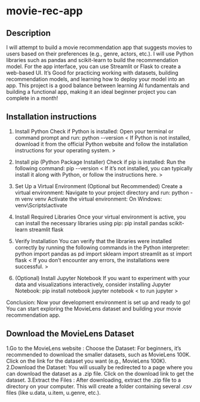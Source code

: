 # movie-rec-app

## Description
I will attempt to build a movie recommendation app that suggests movies to users based on their preferences (e.g., genre, actors, etc.). I will use Python libraries such as pandas and scikit-learn to build the recommendation model. For the app interface, you can use Streamlit or Flask to create a web-based UI. It’s Good for practicing working with datasets, building recommendation models, and learning how to deploy your model into an app. This project is a good balance between learning AI fundamentals and building a functional app, making it an ideal beginner project you can complete in a month!

## Installation instructions
1. Install Python
Check if Python is installed: Open your terminal or command prompt and run:
  python --version   < If Python is not installed, download it from the official Python website and follow the installation instructions for your operating system. >

2. Install pip (Python Package Installer)
Check if pip is installed: Run the following command:
  pip --version < If it’s not installed, you can typically install it along with Python, or follow the instructions here. >

3. Set Up a Virtual Environment (Optional but Recommended) 
Create a virtual environment: Navigate to your project directory and run:
  python -m venv venv
Activate the virtual environment:
On Windows:
venv\Scripts\activate

4. Install Required Libraries
Once your virtual environment is active, you can install the necessary libraries using pip:
   pip install pandas scikit-learn streamlit flask
   
5. Verify Installation
You can verify that the libraries were installed correctly by running the following commands in the Python interpreter:
  python
  import pandas as pd
  import sklearn
  import streamlit as st
  import flask     < If you don’t encounter any errors, the installations were successful. >

6. (Optional) Install Jupyter Notebook
If you want to experiment with your data and visualizations interactively, consider installing Jupyter Notebook:
  pip install notebook
  jupyter notebook < to run jupyter >

Conclusion: Now your development environment is set up and ready to go! You can start exploring the MovieLens dataset and building your movie recommendation app.

## Download the MovieLens Dataset
1.Go to the MovieLens website : Choose the Dataset: For beginners, it’s recommended to download the smaller datasets, such as MovieLens 100K. Click on the link for the dataset you want (e.g., MovieLens 100K). 
2.Download the Dataset: You will usually be redirected to a page where you can download the dataset as a .zip file. Click on the download link to get the dataset. 
3.Extract the Files : After downloading, extract the .zip file to a directory on your computer. This will create a folder containing several .csv files (like u.data, u.item, u.genre, etc.).







